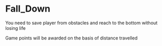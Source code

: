 # Fall_Down

You need to save player from obstacles and reach to the bottom without losing life

Game points will be awarded on the basis of distance travelled


